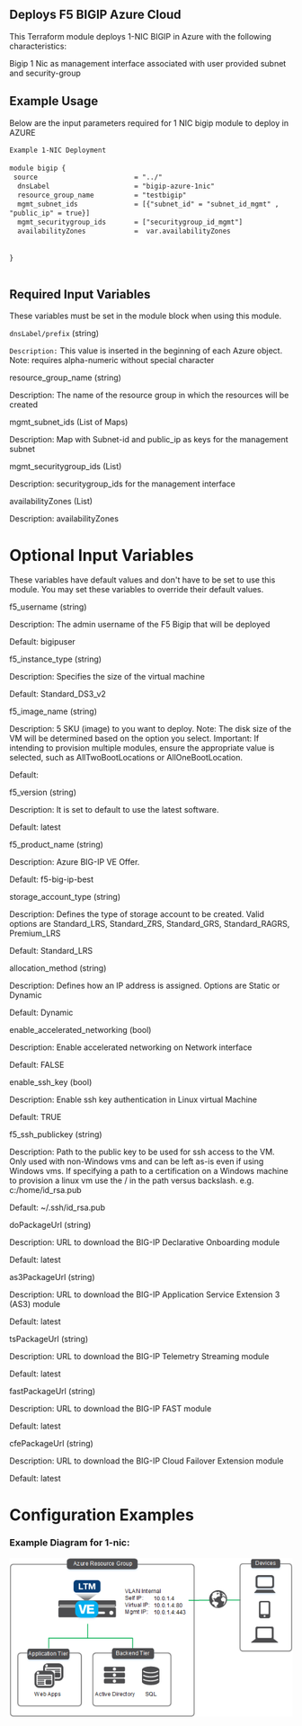 ## Deploys F5 BIGIP Azure Cloud

This Terraform module deploys 1-NIC BIGIP in Azure with the following characteristics:

  Bigip 1 Nic as management interface associated with user provided subnet and security-group
  
  
## Example Usage

Below are the input parameters required for 1 NIC bigip module to deploy in AZURE

```
Example 1-NIC Deployment

module bigip {
 source                        = "../"
  dnsLabel                     = "bigip-azure-1nic"
  resource_group_name          = "testbigip"
  mgmt_subnet_ids              = [{"subnet_id" = "subnet_id_mgmt" , "public_ip" = true}]
  mgmt_securitygroup_ids       = ["securitygroup_id_mgmt"]
  availabilityZones            =  var.availabilityZones


}


```

## Required Input Variables

These variables must be set in the module block when using this module.

`dnsLabel/prefix` (string)

`Description:` This value is inserted in the beginning of each Azure object. Note: requires alpha-numeric without special character

resource_group_name (string)

Description: The name of the resource group in which the resources will be created

mgmt_subnet_ids (List of Maps)

Description: Map with Subnet-id and public_ip as keys for the management subnet

mgmt_securitygroup_ids (List)

Description: securitygroup_ids for the management interface

availabilityZones (List)

Description: availabilityZones 


# Optional Input Variables

These variables have default values and don't have to be set to use this module. You may set these variables to override their default values.


f5_username (string)

Description: The admin username of the F5   Bigip that will be deployed

Default: bigipuser

f5_instance_type (string)

Description: Specifies the size of the   virtual machine 

Default: Standard_DS3_v2 

f5_image_name (string)

Description: 5 SKU (image) to you want to   deploy. Note: The disk size of the VM will be determined based on the option   you select. Important: If intending to provision multiple modules, ensure the   appropriate value is selected, such as AllTwoBootLocations or AllOneBootLocation.

Default: 

f5_version (string)

Description: It is set to default to use the   latest software.

Default: latest

f5_product_name (string)

Description: Azure BIG-IP VE Offer.

Default: f5-big-ip-best

storage_account_type (string)

Description: Defines the type of storage   account to be created. Valid options are Standard_LRS, Standard_ZRS,   Standard_GRS, Standard_RAGRS, Premium_LRS

Default: Standard_LRS

allocation_method (string)

Description: Defines how an IP address is   assigned. Options are Static or Dynamic

Default: Dynamic

enable_accelerated_networking (bool)

Description: Enable accelerated   networking on Network interface

Default: FALSE

enable_ssh_key (bool)

Description: Enable ssh key   authentication in Linux virtual Machine

Default: TRUE

f5_ssh_publickey (string)

Description: Path to the public key to be   used for ssh access to the VM. Only used with non-Windows vms and can be left   as-is even if using Windows vms. If specifying a path to a certification on a   Windows machine to provision a linux vm use the / in the path versus backslash.   e.g. c:/home/id_rsa.pub

Default: ~/.ssh/id_rsa.pub

doPackageUrl (string)

Description: URL to download the BIG-IP   Declarative Onboarding module

Default: latest

as3PackageUrl (string)

Description: URL to download the BIG-IP   Application Service Extension 3 (AS3) module

Default: latest

tsPackageUrl (string)

Description: URL to download the BIG-IP  Telemetry Streaming module

Default: latest

fastPackageUrl (string)

Description: URL to download the BIG-IP FAST   module

Default: latest

cfePackageUrl (string)

Description: URL to download the BIG-IP   Cloud Failover Extension module

Default: latest


# Configuration Examples

### Example Diagram for 1-nic:

![Configuration Example](./images/azure_example_1nic.png)

